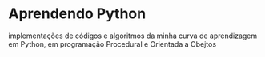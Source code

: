 # Aprendendo Python
implementações de códigos e algoritmos da minha curva de aprendizagem em Python, em programação Procedural e Orientada a Obejtos